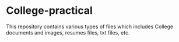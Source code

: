 # College-practical

This repository contains various types of files which includes College documents and images, resumes files, txt files, etc.
